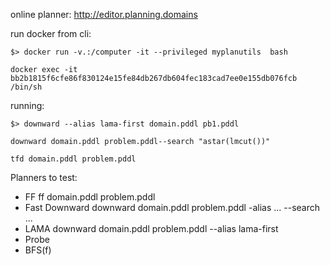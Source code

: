 online planner: http://editor.planning.domains

run docker from cli:

    $> docker run -v.:/computer -it --privileged myplanutils  bash

    docker exec -it bb2b1815f6cfe86f830124e15fe84db267db604fec183cad7ee0e155db076fcb /bin/sh

running:

    $> downward --alias lama-first domain.pddl pb1.pddl  

    downward domain.pddl problem.pddl--search "astar(lmcut())"

    tfd domain.pddl problem.pddl


Planners to test:
- FF                ff domain.pddl problem.pddl
- Fast Downward     downward domain.pddl problem.pddl -alias ... --search ... 
- LAMA              downward domain.pddl problem.pddl --alias lama-first
- Probe
- BFS(f)